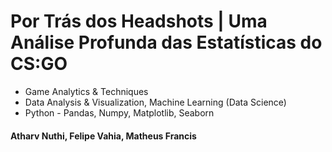 # Por Trás dos Headshots | Uma Análise Profunda das Estatísticas do CS:GO
- Game Analytics & Techniques
- Data Analysis & Visualization, Machine Learning (Data Science)
- Python - Pandas, Numpy, Matplotlib, Seaborn

#### Atharv Nuthi, Felipe Vahia, Matheus Francis
